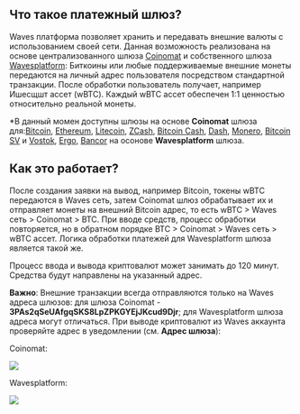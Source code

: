 ## **Что такое платежный шлюз?**

Waves платформа позволяет хранить и передавать внешние валюты с использованием своей сети. Данная возможность реализована на основе централизованного шлюза [Coinomat](https://coinomat.com/) и собственного шлюза [Wavesplatform](https://wavesplatform.com): Биткоины или любые поддерживаемые внешние монеты передаются на личный адрес пользователя посредством стандартной транзакции. После обработки пользователь получает, например Ишесщшт ассет (wBTC). Каждый wBTC ассет обеспечен 1:1 ценностью относительно реальной монеты.

\*В данный момен доступны шлюзы на основе **Coinomat** шлюза для:[Bitcoin](waves-client/transfers-and-gateways/bitcoin-transfers.md), [Ethereum](waves-client/transfers-and-gateways/ethereum-transfers.md), [Litecoin](waves-client/transfers-and-gateways/litecoin-transfers.md), [ZCash](waves-client/transfers-and-gateways/zcash-transfers.md), [Bitcoin Cash](waves-client/transfers-and-gateways/bitcoin-cash-transfers.md), [Dash](waves-client/transfers-and-gateways/dash-transfers.md), [Monero](waves-client/transfers-and-gateways/monero-transfers.md), [Bitcoin SV](waves-client/transfers-and-gateways/bitcoin-sv-transfers.md) и [Vostok](waves-client/transfers-and-gateways/vostok-transfers.md), [Ergo](), [Bancor](waves-client/transfers-and-gateways/bancor-transfers.md) на осонове **Wavesplatform** шлюза.

## **Как это работает?**

После создания заявки на вывод, например Bitcoin, токены wBTC передаются в Waves сеть, затем Coinomat шлюз обрабатывает их и отправляет монеты на внешний Bitcoin адрес, то есть wBTC &gt; Waves сеть &gt; Coinomat &gt; BTC. При вводе средств, процесс обработки повторяется, но в обратном порядке BTC &gt; Coinomat &gt; Waves сеть &gt; wBTC ассет. Логика обработки платежей для Wavesplatform шлюза является такой же.

Процесс ввода и вывода криптовалют может занимать до 120 минут. Средства будут направлены на указанный адрес.

**Важно**: Внешние транзакции всегда отправляются только на Waves адреса шлюзов: для шлюза Coinomat -  **3PAs2qSeUAfgqSKS8LpZPKGYEjJKcud9Djr**; для Wavesplatform шлюза адреса могут отличаться. При выводе криптовалют из Waves аккаунта проверяйте адрес в уведомлении (cм. **Адрес шлюза**):

Coinomat:

![](/_assets/payment_gateway_01.png)

Wavesplatform:

![](/_assets/payment_gateway_02.png)
